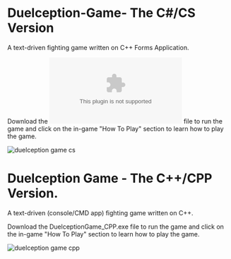 # Duelception-Game- The C#/CS Version
A text-driven fighting game written on C++ Forms Application.

Download the ![DuelceptionGame_CS.exe](https://github.com/Extinction135/Duelception-Game-/blob/master/DuelceptionGame_CS.exe) file to run the game and click on the in-game "How To Play" section to learn how to play the game.

![duelception game cs](https://user-images.githubusercontent.com/46231723/51445639-867ba880-1cff-11e9-9449-5f627bf8d92c.gif)


# Duelception Game - The C++/CPP Version.

A text-driven (console/CMD app) fighting game written on C++.

Download the DuelceptionGame_CPP.exe file to run the game and click on the in-game "How To Play" section to learn how to play the game.

![duelception game cpp](https://user-images.githubusercontent.com/46231723/51433290-57056700-1c3f-11e9-8003-e9783235e9a2.gif)

